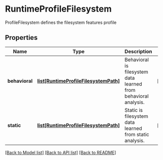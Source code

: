 # RuntimeProfileFilesystem

ProfileFilesystem defines the filesystem features profile

## Properties
Name | Type | Description | Notes
------------ | ------------- | ------------- | -------------
**behavioral** | [**list[RuntimeProfileFilesystemPath]**](RuntimeProfileFilesystemPath.md) | Behavioral is filesystem data learned from behavioral analysis.  | [optional] 
**static** | [**list[RuntimeProfileFilesystemPath]**](RuntimeProfileFilesystemPath.md) | Static is filesystem data learned from static analysis.  | [optional] 

[[Back to Model list]](../README.md#documentation-for-models) [[Back to API list]](../README.md#documentation-for-api-endpoints) [[Back to README]](../README.md)


